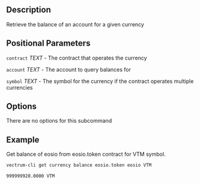 ## Description

Retrieve the balance of an account for a given currency

## Positional Parameters
`contract` _TEXT_ - The contract that operates the currency

`account` _TEXT_ - The account to query balances for

`symbol` _TEXT_ - The symbol for the currency if the contract operates multiple currencies

## Options
There are no options for this subcommand

## Example
Get balance of eosio from eosio.token contract for VTM symbol. 

```sh
vectrum-cli get currency balance eosio.token eosio VTM
```
```console
999999920.0000 VTM
```
